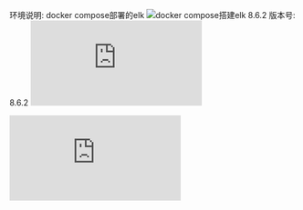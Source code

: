 环境说明: docker compose部署的elk
![docker compose搭建elk 8.6.2](https://blog.csdn.net/zhazhagu/article/details/148619309)
版本号: 8.6.2
![8.6官方文档](https://www.elastic.co/guide/en/elasticsearch/reference/8.6/elasticsearch-intro.html)

![最新版本](https://www.elastic.co/guide/en/elasticsearch/reference/current/index.html)

# 